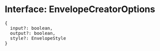 # Interface: EnvelopeCreatorOptions

<pre>
{
  input?: boolean,
  output?: boolean,
  style?: <Ref to="./envelope-style">EnvelopeStyle</Ref>
}
</pre>

<script setup>
import Ref from '../../../../../components/api/Ref.vue';
</script>
